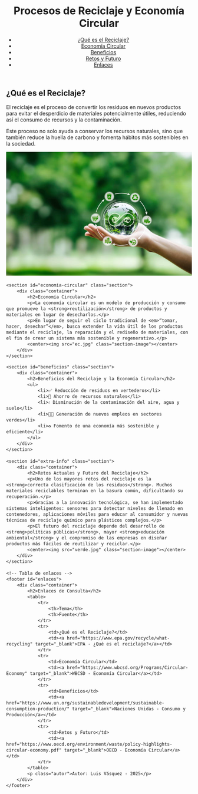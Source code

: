 <!DOCTYPE html>
<html lang="es">
<head>
    <meta charset="UTF-8">
    <meta name="viewport" content="width=device-width, initial-scale=1.0">
    <meta http-equiv="X-UA-Compatible" content="ie=edge">
    <title>Reciclaje y Economía Circular</title>
    <link rel="stylesheet" href="Style.css">
    <link rel="icon" href="icon.ico">
</head>
<body>
    <!---encabezado-->  
    <header>
        <div class="container">
            <h1>Procesos de Reciclaje y Economía Circular</h1>
            <nav>
                <ul>
                    <li><a href="#reciclaje">¿Qué es el Reciclaje?</a></li>
                    <li><a href="#economia-circular">Economía Circular</a></li>
                    <li><a href="#beneficios">Beneficios</a></li>
                    <li><a href="#extra-info">Retos y Futuro</a></li>
                    <li><a href="#enlaces">Enlaces</a></li>
                </ul>
            </nav>
        </div>
    </header>
<!---Conceptos-->
    <section id="reciclaje" class="section">
        <div class="container">
            <h2>¿Qué es el Reciclaje?</h2>
            <p>El reciclaje es el proceso de convertir los residuos en nuevos productos para evitar el desperdicio de materiales potencialmente útiles, reduciendo así el consumo de recursos y la contaminación.</p>
            <p>Este proceso no solo ayuda a conservar los recursos naturales, sino que también reduce la huella de carbono y fomenta hábitos más sostenibles en la sociedad.</p>
            <center><img src="eco.jpg" alt="Reciclaje de plásticos" class="section-image"></center>
        </div>
    </section>

    <section id="economia-circular" class="section">
        <div class="container">
            <h2>Economía Circular</h2>
            <p>La economía circular es un modelo de producción y consumo que promueve la <strong>reutilización</strong> de productos y materiales en lugar de desecharlos.</p>
            <p>En lugar de seguir el ciclo tradicional de <em>“tomar, hacer, desechar”</em>, busca extender la vida útil de los productos mediante el reciclaje, la reparación y el rediseño de materiales, con el fin de crear un sistema más sostenible y regenerativo.</p>
            <center><img src="ec.jpg" class="section-image"></center>
        </div>
    </section>
<!---Beneficios-->
    <section id="beneficios" class="section">
        <div class="container">
            <h2>Beneficios del Reciclaje y la Economía Circular</h2>
            <ul>
                <li>✅ Reducción de residuos en vertederos</li>
                <li>🌱 Ahorro de recursos naturales</li>
                <li>💧 Disminución de la contaminación del aire, agua y suelo</li>
                <li>👩‍💼 Generación de nuevos empleos en sectores verdes</li>
                <li>♻️ Fomento de una economía más sostenible y eficiente</li>
            </ul>
        </div>
    </section>

    <section id="extra-info" class="section">
        <div class="container">
            <h2>Retos Actuales y Futuro del Reciclaje</h2>
            <p>Uno de los mayores retos del reciclaje es la <strong>correcta clasificación de los residuos</strong>. Muchos materiales reciclables terminan en la basura común, dificultando su recuperación.</p>
            <p>Gracias a la innovación tecnológica, se han implementado sistemas inteligentes: sensores para detectar niveles de llenado en contenedores, aplicaciones móviles para educar al consumidor y nuevas técnicas de reciclaje químico para plásticos complejos.</p>
            <p>El futuro del reciclaje depende del desarrollo de <strong>políticas públicas</strong>, mayor <strong>educación ambiental</strong> y el compromiso de las empresas en diseñar productos más fáciles de reutilizar y reciclar.</p>
            <center><img src="verde.jpg" class="section-image"></center>
        </div>
    </section>

    <!-- Tabla de enlaces -->
    <footer id="enlaces">
        <div class="container">
            <h2>Enlaces de Consulta</h2>
            <table>
                <tr>
                    <th>Tema</th>
                    <th>Fuente</th>
                </tr>
                <tr>
                    <td>¿Qué es el Reciclaje?</td>
                    <td><a href="https://www.epa.gov/recycle/what-recycling" target="_blank">EPA - ¿Qué es el reciclaje?</a></td>
                </tr>
                <tr>
                    <td>Economía Circular</td>
                    <td><a href="https://www.wbcsd.org/Programs/Circular-Economy" target="_blank">WBCSD - Economía Circular</a></td>
                </tr>
                <tr>
                    <td>Beneficios</td>
                    <td><a href="https://www.un.org/sustainabledevelopment/sustainable-consumption-production/" target="_blank">Naciones Unidas - Consumo y Producción</a></td>
                </tr>
                <tr>
                    <td>Retos y Futuro</td>
                    <td><a href="https://www.oecd.org/environment/waste/policy-highlights-circular-economy.pdf" target="_blank">OECD - Economía Circular</a></td>
                </tr>
            </table>
            <p class="autor">Autor: Luis Vásquez - 2025</p>
        </div>
    </footer>
</body>
</html>
